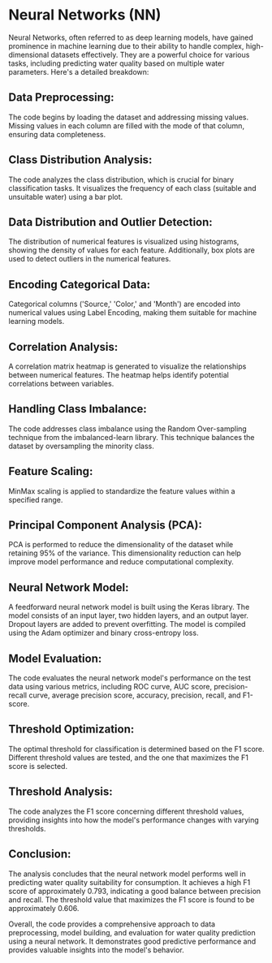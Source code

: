 # Neural Networks (NN)
Neural Networks, often referred to as deep learning models, have gained prominence in machine learning due to their ability to handle complex, high-dimensional datasets effectively. They are a powerful choice for various tasks, including predicting water quality based on multiple water parameters. Here's a detailed breakdown:

## Data Preprocessing:
The code begins by loading the dataset and addressing missing values. Missing values in each column are filled with the mode of that column, ensuring data completeness.

## Class Distribution Analysis:
The code analyzes the class distribution, which is crucial for binary classification tasks. It visualizes the frequency of each class (suitable and unsuitable water) using a bar plot.

## Data Distribution and Outlier Detection:
The distribution of numerical features is visualized using histograms, showing the density of values for each feature. Additionally, box plots are used to detect outliers in the numerical features.

## Encoding Categorical Data:
Categorical columns ('Source,' 'Color,' and 'Month') are encoded into numerical values using Label Encoding, making them suitable for machine learning models.

## Correlation Analysis:
A correlation matrix heatmap is generated to visualize the relationships between numerical features. The heatmap helps identify potential correlations between variables.

## Handling Class Imbalance:
The code addresses class imbalance using the Random Over-sampling technique from the imbalanced-learn library. This technique balances the dataset by oversampling the minority class.

## Feature Scaling:
MinMax scaling is applied to standardize the feature values within a specified range.

## Principal Component Analysis (PCA):
PCA is performed to reduce the dimensionality of the dataset while retaining 95% of the variance. This dimensionality reduction can help improve model performance and reduce computational complexity.

## Neural Network Model:
A feedforward neural network model is built using the Keras library. The model consists of an input layer, two hidden layers, and an output layer. Dropout layers are added to prevent overfitting. The model is compiled using the Adam optimizer and binary cross-entropy loss.

## Model Evaluation:
The code evaluates the neural network model's performance on the test data using various metrics, including ROC curve, AUC score, precision-recall curve, average precision score, accuracy, precision, recall, and F1-score.

## Threshold Optimization:
The optimal threshold for classification is determined based on the F1 score. Different threshold values are tested, and the one that maximizes the F1 score is selected.

## Threshold Analysis:
The code analyzes the F1 score concerning different threshold values, providing insights into how the model's performance changes with varying thresholds.

## Conclusion:
The analysis concludes that the neural network model performs well in predicting water quality suitability for consumption. It achieves a high F1 score of approximately 0.793, indicating a good balance between precision and recall. The threshold value that maximizes the F1 score is found to be approximately 0.606.

Overall, the code provides a comprehensive approach to data preprocessing, model building, and evaluation for water quality prediction using a neural network. It demonstrates good predictive performance and provides valuable insights into the model's behavior.
